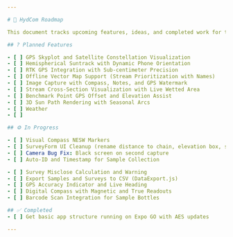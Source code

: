 ```yaml
---

# 🚧 HydCom Roadmap

This document tracks upcoming features, ideas, and completed work for the HydCom project.

## ? Planned Features 

- [ ] GPS Skyplot and Satellite Constellation Visualization  
- [ ] Hemispherical Suntrack with Dynamic Phone Orientation  
- [ ] RTK GPS Integration with Sub-centimeter Precision  
- [ ] Offline Vector Map Support (Stream Prioritization with Names)  
- [ ] Image Capture with Compass, Notes, and GPS Watermark  
- [ ] Stream Cross-Section Visualization with Live Wetted Area  
- [ ] Benchmark Point GPS Offset and Elevation Assist  
- [ ] 3D Sun Path Rendering with Seasonal Arcs
- [ ] Weather
- [ ] 

## ⚙️ In Progress

- [ ] Visual Compass NESW Markers  
- [ ] SurveyForm UI Cleanup (rename distance to chain, elevation box, simplify workflow)  
- [ ] Camera Bug Fix: Black screen on second capture  
- [ ] Auto-ID and Timestamp for Sample Collection

- [ ] Survey Misclose Calculation and Warning   
- [ ] Export Samples and Surveys to CSV (DataExport.js)   
- [ ] GPS Accuracy Indicator and Live Heading   
- [ ] Digital Compass with Magnetic and True Readouts   
- [ ] Barcode Scan Integration for Sample Bottles 

## ✅ Completed
- [ ] Get basic app structure running on Expo GO with AES updates 

---
```

